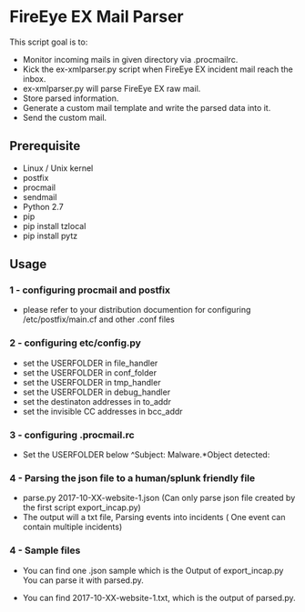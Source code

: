 # FireEye EX Mail Parser

This script goal is to:

- Monitor incoming mails in given directory via .procmailrc.
- Kick the ex-xmlparser.py script when FireEye EX incident mail reach the inbox.
- ex-xmlparser.py will parse FireEye EX raw mail.
- Store parsed information.
- Generate a custom mail template and write the parsed data into it.
- Send the custom mail.

## Prerequisite

- Linux / Unix kernel
- postfix
- procmail
- sendmail
- Python 2.7
- pip
- pip install tzlocal
- pip install pytz


## Usage

### 1 - configuring procmail and postfix
- please refer to your distribution documention for configuring /etc/postfix/main.cf and other .conf files

### 2 - configuring etc/config.py 
- set the USERFOLDER in file_handler
- set the USERFOLDER in conf_folder 
- set the USERFOLDER in tmp_handler
- set the USERFOLDER in debug_handler
- set the destinaton addresses in to_addr
- set the invisible CC addresses in bcc_addr 


### 3 - configuring .procmail.rc
- Set the USERFOLDER below ^Subject: Malware.*Object detected:


### 4 - Parsing the json file to a human/splunk friendly file

- parse.py 2017-10-XX-website-1.json (Can only parse json file created by the first script export_incap.py)
- The output will a txt file, Parsing events into incidents ( One event can contain multiple incidents)

### 4 - Sample files

- You can find one .json sample which is the Output of export_incap.py You can parse it with parsed.py.

- You can find 2017-10-XX-website-1.txt, which is the output of parsed.py.
